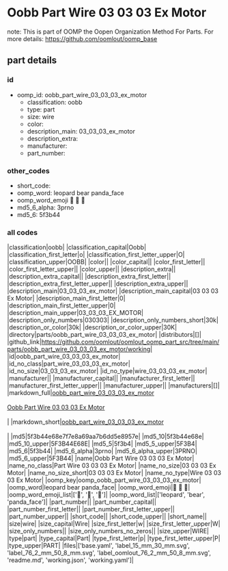 # Oobb Part Wire 03 03 03 Ex Motor  

note: This is part of OOMP the Oopen Organization Method For Parts. For more details: https://github.com/oomlout/oomp_base

##  part details





### id
* oomp_id: oobb_part_wire_03_03_03_ex_motor
  * classification: oobb
  * type: part
  * size: wire
  * color: 
  * description_main: 03_03_03_ex_motor
  * description_extra: 
  * manufacturer: 
  * part_number: 

### other_codes
* short_code: 
* oomp_word: leopard bear panda_face
* oomp_word_emoji :leopard: :bear: :panda_face:
* md5_6_alpha: 3prno
* md5_6: 5f3b44

### all codes 
|classification|oobb|
|classification_capital|Oobb|
|classification_first_letter|o|
|classification_first_letter_upper|O|
|classification_upper|OOBB|
|color||
|color_capital||
|color_first_letter||
|color_first_letter_upper||
|color_upper||
|description_extra||
|description_extra_capital||
|description_extra_first_letter||
|description_extra_first_letter_upper||
|description_extra_upper||
|description_main|03_03_03_ex_motor|
|description_main_capital|03 03 03 Ex Motor|
|description_main_first_letter|0|
|description_main_first_letter_upper|0|
|description_main_upper|03_03_03_EX_MOTOR|
|description_only_numbers|030303|
|description_only_numbers_short|30k|
|description_or_color|30k|
|description_or_color_upper|30K|
|directory|parts/oobb_part_wire_03_03_03_ex_motor|
|distributors|[]|
|github_link|https://github.com/oomlout/oomlout_oomp_part_src/tree/main/parts/oobb_part_wire_03_03_03_ex_motor/working|
|id|oobb_part_wire_03_03_03_ex_motor|
|id_no_class|part_wire_03_03_03_ex_motor|
|id_no_size|03_03_03_ex_motor|
|id_no_type|wire_03_03_03_ex_motor|
|manufacturer||
|manufacturer_capital||
|manufacturer_first_letter||
|manufacturer_first_letter_upper||
|manufacturer_upper||
|manufacturers|[]|
|markdown_full|[oobb_part_wire_03_03_03_ex_motor](https://github.com/oomlout/oomlout_oomp_part_src/tree/main/parts/oobb_part_wire_03_03_03_ex_motor/working)<br>[](https://github.com/oomlout/oomlout_oomp_part_src/tree/main/parts/oobb_part_wire_03_03_03_ex_motor/working)<br>[Oobb Part Wire 03 03 03 Ex Motor](https://github.com/oomlout/oomlout_oomp_part_src/tree/main/parts/oobb_part_wire_03_03_03_ex_motor/working)<br><br>|
|markdown_short|[oobb_part_wire_03_03_03_ex_motor](https://github.com/oomlout/oomlout_oomp_part_src/tree/main/parts/oobb_part_wire_03_03_03_ex_motor/working)<br><br>|
|md5|5f3b44e68e7f7e8a69aa7b6dd5e8957e|
|md5_10|5f3b44e68e|
|md5_10_upper|5F3B44E68E|
|md5_5|5f3b4|
|md5_5_upper|5F3B4|
|md5_6|5f3b44|
|md5_6_alpha|3prno|
|md5_6_alpha_upper|3PRNO|
|md5_6_upper|5F3B44|
|name|Oobb Part Wire 03 03 03 Ex Motor|
|name_no_class|Part Wire 03 03 03 Ex Motor|
|name_no_size|03 03 03 Ex Motor|
|name_no_size_short|03 03 03 Ex Motor|
|name_no_type|Wire 03 03 03 Ex Motor|
|oomp_key|oomp_oobb_part_wire_03_03_03_ex_motor|
|oomp_word|leopard bear panda_face|
|oomp_word_emoji|:leopard: :bear: :panda_face:|
|oomp_word_emoji_list|[':leopard:', ':bear:', ':panda_face:']|
|oomp_word_list|['leopard', 'bear', 'panda_face']|
|part_number||
|part_number_capital||
|part_number_first_letter||
|part_number_first_letter_upper||
|part_number_upper||
|short_code||
|short_code_upper||
|short_name||
|size|wire|
|size_capital|Wire|
|size_first_letter|w|
|size_first_letter_upper|W|
|size_only_numbers||
|size_only_numbers_no_zeros||
|size_upper|WIRE|
|type|part|
|type_capital|Part|
|type_first_letter|p|
|type_first_letter_upper|P|
|type_upper|PART|
|files|['base.yaml', 'label_15_mm_30_mm.svg', 'label_76_2_mm_50_8_mm.svg', 'label_oomlout_76_2_mm_50_8_mm.svg', 'readme.md', 'working.json', 'working.yaml']|
